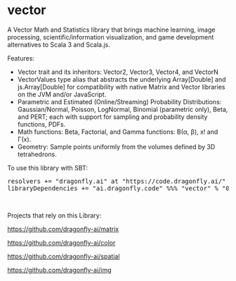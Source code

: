 # vector

A Vector Math and Statistics library that brings machine learning, image processing, scientific/information visualization, and game development alternatives to Scala 3 and Scala.js.

Features:
- Vector trait and its inheritors: Vector2, Vector3, Vector4, and VectorN
- VectorValues type alias that abstracts the underlying Array[Double] and js.Array[Double] for compatibility with native Matrix and Vector libraries on the JVM and/or JavaScript.
- Parametric and Estimated (Online/Streaming) Probability Distributions: Gaussian/Normal, Poisson, LogNormal, Binomial (parametric only), Beta, and PERT; each with support for sampling and probability density functions, PDFs.
- Math functions: Beta, Factorial, and Gamma functions: B(α, β), x! and Γ(x).
- Geometry: Sample points uniformly from the volumes defined by 3D tetrahedrons.

To use this library with SBT:

<pre>
resolvers += "dragonfly.ai" at "https://code.dragonfly.ai/"
libraryDependencies += "ai.dragonfly.code" %%% "vector" % "0.41"
</pre><br />

Projects that rely on this Library:

https://github.com/dragonfly-ai/matrix

https://github.com/dragonfly-ai/color

https://github.com/dragonfly-ai/spatial

https://github.com/dragonfly-ai/img